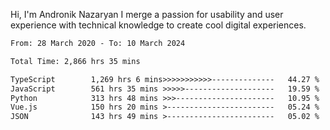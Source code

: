 Hi, I'm Andronik Nazaryan
I merge a passion for usability and user experience with technical knowledge to create cool digital experiences.


<!--START_SECTION:waka-->

```txt
From: 28 March 2020 - To: 10 March 2024

Total Time: 2,866 hrs 35 mins

TypeScript        1,269 hrs 6 mins>>>>>>>>>>>--------------   44.27 %
JavaScript        561 hrs 35 mins >>>>>--------------------   19.59 %
Python            313 hrs 48 mins >>>----------------------   10.95 %
Vue.js            150 hrs 20 mins >------------------------   05.24 %
JSON              143 hrs 49 mins >------------------------   05.02 %
```

<!--END_SECTION:waka-->
